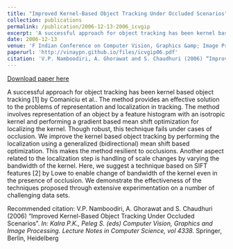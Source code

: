```yaml
---
title: "Improved Kernel-Based Object Tracking Under Occluded Scenarios"
collection: publications
permalink: /publication/2006-12-13-2006_icvgip
excerpt: 'A successful approach for object tracking has been kernel based object tracking [1] by Comaniciu et al.. The method provides an effective solution to the problems of representation and localization in tracking. The method involves representation of an object by a feature histogram with an isotropic kernel and performing a gradient based mean shift optimization for localizing the kernel. Though robust, this technique fails under cases of occlusion. We improve the kernel based object tracking by performing the localization using a generalized (bidirectional) mean shift based optimization. This makes the method resilient to occlusions. Another aspect related to the localization step is handling of scale changes by varying the bandwidth of the kernel. Here, we suggest a technique based on SIFT features [2] by Lowe to enable change of bandwidth of the kernel even in the presence of occlusion. We demonstrate the effectiveness of the techniques proposed through extensive experimentation on a number of challenging data sets.'
date: 2006-12-13
venue: 'F Indian Conference on Computer Vision, Graphics &amp; Image Processing'
paperurl: 'http://vinaypn.github.io/files/icvgip06.pdf'
citation: 'V.P. Namboodiri, A. Ghorawat and S. Chaudhuri (2006) “Improved Kernel-Based Object Tracking Under Occluded Scenarios”.<i> In: Kalra P.K., Peleg S. (eds) Computer Vision, Graphics and Image Processing. Lecture Notes in Computer Science, vol 4338.</i> Springer, Berlin, Heidelberg'
---
```


<a href='http://vinaypn.github.io/files/icvgip06.pdf'>Download paper here</a>

A successful approach for object tracking has been kernel based object tracking [1] by Comaniciu et al.. The method provides an effective solution to the problems of representation and localization in tracking. The method involves representation of an object by a feature histogram with an isotropic kernel and performing a gradient based mean shift optimization for localizing the kernel. Though robust, this technique fails under cases of occlusion. We improve the kernel based object tracking by performing the localization using a generalized (bidirectional) mean shift based optimization. This makes the method resilient to occlusions. Another aspect related to the localization step is handling of scale changes by varying the bandwidth of the kernel. Here, we suggest a technique based on SIFT features [2] by Lowe to enable change of bandwidth of the kernel even in the presence of occlusion. We demonstrate the effectiveness of the techniques proposed through extensive experimentation on a number of challenging data sets.

Recommended citation: V.P. Namboodiri, A. Ghorawat and S. Chaudhuri (2006) “Improved Kernel-Based Object Tracking Under Occluded Scenarios”.<i> In: Kalra P.K., Peleg S. (eds) Computer Vision, Graphics and Image Processing. Lecture Notes in Computer Science, vol 4338.</i> Springer, Berlin, Heidelberg